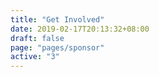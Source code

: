 ```yaml
---
title: "Get Involved"
date: 2019-02-17T20:13:32+08:00
draft: false
page: "pages/sponsor"
active: "3"
---
```


